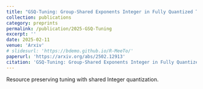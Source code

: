 ```yaml
---
title: "GSQ-Tuning: Group-Shared Exponents Integer in Fully Quantized Training for LLMs On-Device Fine-tuning"
collection: publications
category: preprints
permalink: /publication/2025-GSQ-Tuning
excerpt: ''
date: 2025-02-11
venue: 'Arxiv'
# slidesurl: 'https://bdemo.github.io/R-MeeTo/'
paperurl: 'https://arxiv.org/abs/2502.12913'
citation: 'GSQ-Tuning: Group-Shared Exponents Integer in Fully Quantized Training for LLMs On-Device Fine-tuning. Arxiv. S. Zhou*, S. Wang*, Z. Yuan*, M. Shi, Y. Shang, D. Yang.'
---
```


Resource preserving tuning with shared Integer quantization.